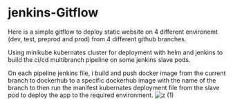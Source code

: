 # jenkins-Gitflow
Here is a simple gitflow to deploy static website on 4 different environemt (dev, test, preprod and prod) from 4 different github branches.

Using minikube kubernates cluster for deployment with helm and jenkins to build the ci/cd multibranch pipeline on some jenkins slave pods.

On each pipeline jenkins file, i build and push docker image from the current branch to dockerhub to a specific dockerhub image with the name of the branch to then run the manifest kubernates deployment file from the slave pod to deploy the app to the required environment.
![z (1)](https://github.com/mohamedsamirspot/jenkins-Gitflow/assets/71722372/bf76b16e-fb25-4274-aeb9-4b137067e488)

